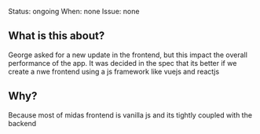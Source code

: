 Status: ongoing
When: none
Issue: none

## What is this about? 
George asked for a new update in the frontend, but this impact the overall performance of the app. It was decided in the spec []() that its better if we create a nwe frontend using a js framework like vuejs and reactjs

## Why?
Because most of midas frontend is vanilla js and its tightly coupled with the backend
